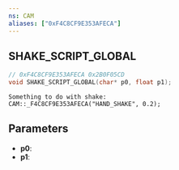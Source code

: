 ```yaml
---
ns: CAM
aliases: ["0xF4C8CF9E353AFECA"]
---
```

## SHAKE_SCRIPT_GLOBAL

```c
// 0xF4C8CF9E353AFECA 0x2B0F05CD
void SHAKE_SCRIPT_GLOBAL(char* p0, float p1);
```

```
Something to do with shake:  
CAM::_F4C8CF9E353AFECA("HAND_SHAKE", 0.2);  
```

## Parameters
* **p0**: 
* **p1**: 

